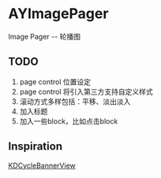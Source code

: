 # AYImagePager
Image Pager -- 轮播图 

## TODO

 1. page control 位置设定
 2. page control 将引入第三方支持自定义样式
 3. 滚动方式多样包括：平移、淡出淡入
 4. 加入标题
 5. 加入一些block，比如点击block

## Inspiration

[KDCycleBannerView](https://github.com/kingiol/KDCycleBannerView)
